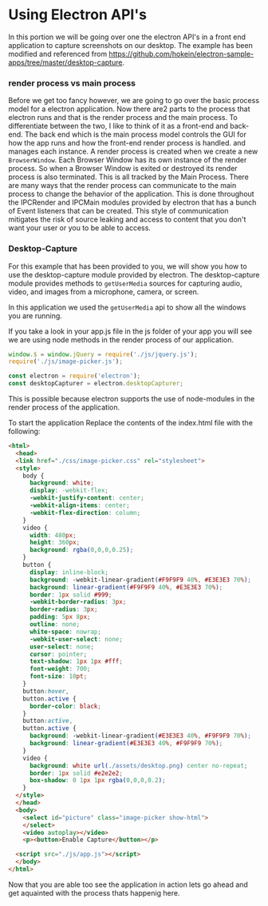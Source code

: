 # Using Electron API's

In this portion we will be going over one the electron API's in a front end application to capture screenshots on our desktop. The example has been modified and referenced from  https://github.com/hokein/electron-sample-apps/tree/master/desktop-capture.

### render process vs main process

Before we get too fancy however, we are going to go over the basic process model for a electron application. Now there are2 parts to the process that electron runs and that is the render process and the main process. To differentiate between the two, I like to think of it as a front-end and back-end. The back end which is the main process model controls the GUI for how the app runs and how the front-end render process is handled. and manages each instance. A render process is created when we create a new `BrowserWindow`. Each Browser Window has its own instance of the render process. So when a Browser Window is exited or destroyed its render process is also terminated. This is all tracked by the Main Process. There are many ways that the render process can communicate to the main process to change the behavior of the application. This is done throughout the IPCRender and IPCMain modules provided by electron that has a bunch of Event listeners that can be created. This style of communication mitigates the risk of source leaking and access to content that you don't want your user or you to be able to access.

### Desktop-Capture
For this example that has been provided to you, we will show you how to use the desktop-capture module provided by electron. The desktop-capture module provides methods to `getUserMedia` sources for capturing audio, video, and images from a microphone, camera, or screen.

In this application we used the `getUserMedia` api to show all the windows you are running.

If you take a look in your app.js file in the js folder of your app you will see we are using node methods in the render process of our application.

```javascript
window.$ = window.jQuery = require('./js/jquery.js');
require('./js/image-picker.js');

const electron = require('electron');
const desktopCapturer = electron.desktopCapturer;
```
This is possible because electron supports the use of node-modules in the render process of the application.

To start the application Replace the contents of the index.html file with the following:
```html
<html>
  <head>
  <link href="./css/image-picker.css" rel="stylesheet">
  <style>
    body {
      background: white;
      display: -webkit-flex;
      -webkit-justify-content: center;
      -webkit-align-items: center;
      -webkit-flex-direction: column;
    }
    video {
      width: 480px;
      height: 360px;
      background: rgba(0,0,0,0.25);
    }
    button {
      display: inline-block;
      background: -webkit-linear-gradient(#F9F9F9 40%, #E3E3E3 70%);
      background: linear-gradient(#F9F9F9 40%, #E3E3E3 70%);
      border: 1px solid #999;
      -webkit-border-radius: 3px;
      border-radius: 3px;
      padding: 5px 8px;
      outline: none;
      white-space: nowrap;
      -webkit-user-select: none;
      user-select: none;
      cursor: pointer;
      text-shadow: 1px 1px #fff;
      font-weight: 700;
      font-size: 10pt;
    }
    button:hover,
    button.active {
      border-color: black;
    }
    button:active,
    button.active {
      background: -webkit-linear-gradient(#E3E3E3 40%, #F9F9F9 70%);
      background: linear-gradient(#E3E3E3 40%, #F9F9F9 70%);
    }
    video {
      background: white url(./assets/desktop.png) center no-repeat;
      border: 1px solid #e2e2e2;
      box-shadow: 0 1px 1px rgba(0,0,0,0.2);
    }
  </style>
  </head>
  <body>
    <select id="picture" class="image-picker show-html">
    </select>
    <video autoplay></video>
    <p><button>Enable Capture</button></p>

  <script src="./js/app.js"></script>
  </body>
</html>
```

Now that you are able too see the application in action lets go ahead and get aquainted with the process thats happenig here.

